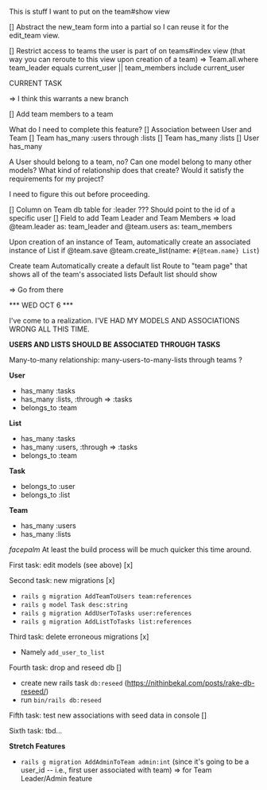 This is stuff I want to put on the team#show view
 <!-- Team Leader: <%= @team.leader.name %> 
 Team Members
 <ul>
    <% @team.members.each do |member| %>
    <li><%= `#{member.name} | #{member.role}` %></li>
    <% end %>
 </ul>

 Team Tasks - ??? -->

 [] Abstract the new_team form into a partial so I can reuse it for the edit_team view.

 [] Restrict access to teams the user is part of on teams#index view (that way you can reroute to this view upon creation of a team)
  => Team.all.where team_leader equals current_user || team_members include current_user

CURRENT TASK

=> I think this warrants a new branch

[] Add team members to a team

What do I need to complete this feature?
[] Association between User and Team
   [] Team has_many :users through :lists 
   [] Team has_many :lists 
   [] User has_many 

A User should belong to a team, no? Can one model belong to many other models? What kind of relationship does that create? Would it satisfy the requirements for my project?

I need to figure this out before proceeding.

[] Column on Team db table for :leader ??? Should point to the id of a specific user 
[] Field to add Team Leader and Team Members => load @team.leader as: team_leader and @team.users as: team_members

Upon creation of an instance of Team, automatically create an associated instance of List
   if @team.save 
      @team.create_list(name: `#{@team.name} List`)

Create team
Automatically create a default list 
Route to "team page" that shows all of the team's associated lists 
Default list should show

=> Go from there

*** WED OCT 6 ***

I've come to a realization. I'VE HAD MY MODELS AND ASSOCIATIONS WRONG ALL THIS TIME. 

**USERS AND LISTS SHOULD BE ASSOCIATED THROUGH TASKS**

Many-to-many relationship: many-users-to-many-lists through teams ?

**User**

- has_many :tasks
- has_many :lists, :through ⇒ :tasks
- belongs_to :team

**List**

- has_many :tasks
- has_many :users, :through ⇒ :tasks
- belongs_to :team

**Task**

- belongs_to :user
- belongs_to :list

**Team**

- has_many :users
- has_many :lists

*facepalm* At least the build process will be much quicker this time around. 

First task: edit models (see above) [x]

Second task: new migrations [x]

- `rails g migration AddTeamToUsers team:references`
- `rails g model Task desc:string`
- `rails g migration AddUserToTasks user:references`
- `rails g migration AddListToTasks list:references`

Third task: delete erroneous migrations [x]
- Namely `add_user_to_list` 

Fourth task: drop and reseed db []
- create new rails task `db:reseed` (https://nithinbekal.com/posts/rake-db-reseed/)
- run `bin/rails db:reseed`

Fifth task: test new associations with seed data in console []

Sixth task: tbd...

**Stretch Features**
- `rails g migration AddAdminToTeam admin:int` (since it's going to be a user_id -- i.e., first user associated with team) => for Team Leader/Admin feature